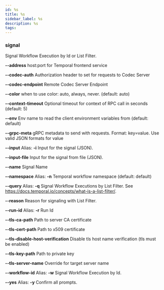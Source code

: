 ```yaml
---
id: %s
title: %s
sidebar_label: %s
description: %s
tags:
---
```


### signal

Signal Workflow Execution by Id or List Filter.

**--address**
host:port for Temporal frontend service

**--codec-auth**
Authorization header to set for requests to Codec Server

**--codec-endpoint**
Remote Codec Server Endpoint

**--color**
when to use color: auto, always, never. (default: auto)

**--context-timeout**
Optional timeout for context of RPC call in seconds (default: 5)

**--env**
Env name to read the client environment variables from (default: default)

**--grpc-meta**
gRPC metadata to send with requests. Format: key=value. Use valid JSON formats for value

**--input**
Alias: **-i**
Input for the signal (JSON).

**--input-file**
Input for the signal from file (JSON).

**--name**
Signal Name

**--namespace**
Alias: **-n**
Temporal workflow namespace (default: default)

**--query**
Alias: **-q**
Signal Workflow Executions by List Filter. See https://docs.temporal.io/concepts/what-is-a-list-filter/.

**--reason**
Reason for signaling with List Filter.

**--run-id**
Alias: **-r**
Run Id

**--tls-ca-path**
Path to server CA certificate

**--tls-cert-path**
Path to x509 certificate

**--tls-disable-host-verification**
Disable tls host name verification (tls must be enabled)

**--tls-key-path**
Path to private key

**--tls-server-name**
Override for target server name

**--workflow-id**
Alias: **-w**
Signal Workflow Execution by Id.

**--yes**
Alias: **-y**
Confirm all prompts.

